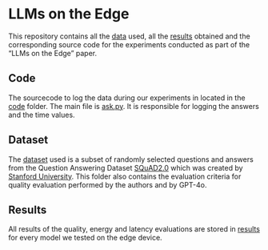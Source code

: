 # LLMs on the Edge

This repository contains all the [data](dataset) used, all the [results](results) obtained and the corresponding source code 
for the experiments conducted as part of the “LLMs on the Edge” paper. 

## Code
The sourcecode to log the data during our experiments in located in the [code](code) folder.
The main file is [ask.py](code/ask.py). It is responsible for logging the answers and the time values.

## Dataset

The [dataset](dataset) used is a subset of randomly selected 
questions and answers from the Question Answering Dataset [SQuAD2.0](https://rajpurkar.github.io/SQuAD-explorer/) which was created by [Stanford University](https://www.stanford.edu/).
This folder also contains the evaluation criteria for quality evaluation performed by the authors and by GPT-4o.

## Results

All results of the quality, energy and latency evaluations are stored in [results](results) for every model we tested on the edge device.


